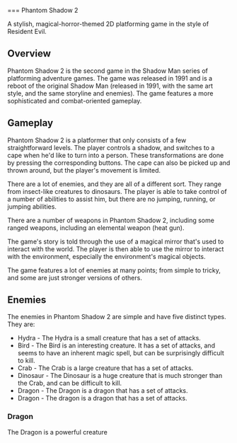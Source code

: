 
===
Phantom Shadow 2

A stylish, magical-horror-themed 2D platforming game in the style of Resident Evil.

## Overview

Phantom Shadow 2 is the second game in the Shadow Man series of platforming adventure games. The game was released in 1991 and is a reboot of the original Shadow Man (released in 1991, with the same art style, and the same storyline and enemies). The game features a more sophisticated and combat-oriented gameplay.

## Gameplay

Phantom Shadow 2 is a platformer that only consists of a few straightforward levels. The player controls a shadow, and switches to a cape when he'd like to turn into a person. These transformations are done by pressing the corresponding buttons. The cape can also be picked up and thrown around, but the player's movement is limited.

There are a lot of enemies, and they are all of a different sort. They range from insect-like creatures to dinosaurs. The player is able to take control of a number of abilities to assist him, but there are no jumping, running, or jumping abilities.

There are a number of weapons in Phantom Shadow 2, including some ranged weapons, including an elemental weapon (heat gun).

The game's story is told through the use of a magical mirror that's used to interact with the world. The player is then able to use the mirror to interact with the environment, especially the environment's magical objects.

The game features a lot of enemies at many points; from simple to tricky, and some are just stronger versions of others.

## Enemies

The enemies in Phantom Shadow 2 are simple and have five distinct types. They are:

*   Hydra - The Hydra is a small creature that has a set of attacks.
*   Bird - The Bird is an interesting creature. It has a set of attacks, and seems to have an inherent magic spell, but can be surprisingly difficult to kill.
*   Crab - The Crab is a large creature that has a set of attacks.
*   Dinosaur - The Dinosaur is a huge creature that is much stronger than the Crab, and can be difficult to kill.
*   Dragon - The Dragon is a dragon that has a set of attacks.
*   Dragon - The dragon is a dragon that has a set of attacks.

### Dragon

The Dragon is a powerful creature
